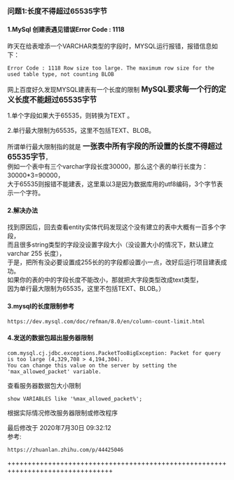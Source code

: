 ### 问题1:长度不得超过65535字节

#### 1.MySql 创建表遇见错误Error Code : 1118  

昨天在给表增添一个VARCHAR类型的字段时，MYSQL运行报错，报错信息如下：

````shell script
Error Code : 1118 Row size too large. The maximum row size for the used table type, not counting BLOB
````

网上百度好久发现MYSQL建表有一个长度的限制 <big>**MySQL要求每一个行的定义长度不能超过65535字节**</big>

1.单个字段如果大于65535，则转换为TEXT 。

2.单行最大限制为65535，这里不包括TEXT、BLOB。

所谓单行最大限制指的就是 <big>**一张表中所有字段的所设置的长度不得超过65535字节**</big>，  
例如一个表中有三个varchar字段长度30000，那么这个表的单行长度为：30000*3=90000，  
大于65535则报错不能建表，这里乘以3是因为数据库用的utf8编码，3个字节表示一个字符。

#### 2.解决办法

找到原因后，回去查看entity实体代码发现这个没有建立的表中大概有一百多个字段，  
而且很多string类型的字段没设置字段大小（没设置大小的情况下，默认建立varchar 255 长度），  
于是，把所有没必要设置成255长的的字段都设置小一点，改好后运行项目建表成功。  
如果你的表的中的字段长度不能改小，那就把大字段类型改成text类型，  
因为单行最大限制为65535，这里不包括TEXT、BLOB。）

#### 3.mysql的长度限制参考

````shell script
https://dev.mysql.com/doc/refman/8.0/en/column-count-limit.html
````

#### 4.发送的数据包超出服务器限制

````shell script
com.mysql.cj.jdbc.exceptions.PacketTooBigException: Packet for query is too large (4,329,708 > 4,194,304). 
You can change this value on the server by setting the 'max_allowed_packet' variable.
````

查看服务器数据包大小限制

````shell script
show VARIABLES like '%max_allowed_packet%';
````

根据实际情况修改服务器限制或修改程序

最后修改于 2020年7月30日 09:32:12  
参考:

````shell script
https://zhuanlan.zhihu.com/p/44425046
````

++++++++++++++++++++++++++++++++++++++++++++++++++++++++++++++++++++++++++++++++
